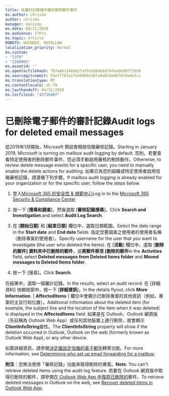 ```yaml
---
title: 在審計記錄檔中識別刪除郵件事件
ms.author: chrisda
author: chrisda
manager: dansimp
ms.date: 04/21/2020
ms.audience: ITPro
ms.topic: article
ROBOTS: NOINDEX, NOFOLLOW
localization_priority: Normal
ms.custom:
- "1370"
- "3100005"
ms.assetid: ''
ms.openlocfilehash: 797a4b1146862faf91d2b9e8d74feade90f71650
ms.sourcegitcommit: 55eff703a17e500681d8fa6a87eb067019ade3cc
ms.translationtype: MT
ms.contentlocale: zh-TW
ms.lasthandoff: 04/22/2020
ms.locfileid: "43716487"
---
```

# <a name="audit-logs-for-deleted-email-messages"></a><span data-ttu-id="dbe1d-102">已刪除電子郵件的審計記錄</span><span class="sxs-lookup"><span data-stu-id="dbe1d-102">Audit logs for deleted email messages</span></span>

<span data-ttu-id="dbe1d-103">從2019年1月開始，Microsoft 預設會開啟信箱審核記錄。</span><span class="sxs-lookup"><span data-stu-id="dbe1d-103">Starting in January 2019, Microsoft is turning on mailbox audit logging by default.</span></span> <span data-ttu-id="dbe1d-104">否則，若要查看特定使用者的刪除郵件事件，您必須手動啟用審核的刪除動作。</span><span class="sxs-lookup"><span data-stu-id="dbe1d-104">Otherwise, to review delete message events for a specific user, you need to manually enable the delete actions for auditing.</span></span> <span data-ttu-id="dbe1d-105">如果已為您的組織或特定使用者啟用信箱審核記錄，請遵循下列步驟。</span><span class="sxs-lookup"><span data-stu-id="dbe1d-105">If mailbox audit logging is already enabled for your organization or for the specific user, follow the steps below.</span></span>

1. <span data-ttu-id="dbe1d-106">登入[Microsoft 365 的安全性 & 規範中心](https://protection.office.com/)</span><span class="sxs-lookup"><span data-stu-id="dbe1d-106">Log in to the [Microsoft 365 Security & Compliance Center](https://protection.office.com/)</span></span>

2. <span data-ttu-id="dbe1d-107">按一下 [**搜尋和調查**]，然後選取 [**審核記錄搜尋**]。</span><span class="sxs-lookup"><span data-stu-id="dbe1d-107">Click **Search and Investigation** and select **Audit Log Search**.</span></span>

3. <span data-ttu-id="dbe1d-108">在 [**開始日期**] 和 [**結束日期**] 欄位中，選取日期範圍。</span><span class="sxs-lookup"><span data-stu-id="dbe1d-108">Select the date range in the **Start date** and **End date** fields.</span></span> <span data-ttu-id="dbe1d-109">指定您要調查之使用者的使用者名稱（刪除專案的使用者）。</span><span class="sxs-lookup"><span data-stu-id="dbe1d-109">Specify username for the user that you want to investigate (the user who deleted the items).</span></span> <span data-ttu-id="dbe1d-110">在 [**活動**] 欄位中，選取 [**刪除的郵件] 資料夾中已刪除的郵件**，並**將郵件移至 [刪除的郵件**</span><span class="sxs-lookup"><span data-stu-id="dbe1d-110">In the **Activities** field, select **Deleted messages from Deleted Items folder** and **Moved messages to Deleted Items folder**.</span></span>

4. <span data-ttu-id="dbe1d-111">按一下 [搜尋]。</span><span class="sxs-lookup"><span data-stu-id="dbe1d-111">Click **Search**.</span></span>

<span data-ttu-id="dbe1d-112">在結果中，選取一個審計記錄。</span><span class="sxs-lookup"><span data-stu-id="dbe1d-112">In the results, select an audit record.</span></span> <span data-ttu-id="dbe1d-113">在 [詳細資料] 快顯視窗中，按一下 [**詳細資訊**]。</span><span class="sxs-lookup"><span data-stu-id="dbe1d-113">In the details flyout, click **More Information**.</span></span> <span data-ttu-id="dbe1d-114">[ **AffectedItems** ] 欄位中會顯示已刪除專案的其他資訊（例如，專案的主旨行和位置）。</span><span class="sxs-lookup"><span data-stu-id="dbe1d-114">Additional information about the deleted item (for example, the subject line and the location of the item when it was deleted) is displayed in the **AffectedItems** field.</span></span> <span data-ttu-id="dbe1d-115">如果是在 Outlook、Outlook 網頁版（先前稱為 Outlook Web App）或任何其他裝置上進行刪除，就會顯示**ClientInfoString**屬性。</span><span class="sxs-lookup"><span data-stu-id="dbe1d-115">The **ClientInfoString** property will show if the deletion occurred in Outlook, Outlook on the web (formerly known as Outlook Web App), or any other device.</span></span>

<span data-ttu-id="dbe1d-116">如需詳細資訊，請參閱[決定誰設定信箱的電子郵件](https://docs.microsoft.com/office365/securitycompliance/auditing-troubleshooting-scenarios#determining-if-a-user-deleted-email-items)轉寄功能。</span><span class="sxs-lookup"><span data-stu-id="dbe1d-116">For more information, see [Determining who set up email forwarding for a mailbox](https://docs.microsoft.com/office365/securitycompliance/auditing-troubleshooting-scenarios#determining-if-a-user-deleted-email-items).</span></span>

<span data-ttu-id="dbe1d-117">**附注**：您無法使用「審核記錄」功能來取得刪除的專案。</span><span class="sxs-lookup"><span data-stu-id="dbe1d-117">**Note**: You can't retrieve deleted items using the audit log feature.</span></span> <span data-ttu-id="dbe1d-118">若要在 Outlook 網頁版中取得已刪除的郵件，請參閱[在 Outlook Web App 中復原已刪除的](https://support.office.com/article/C3D8FC15-EEEF-4F1C-81DF-E27964B7EDD4)郵件。</span><span class="sxs-lookup"><span data-stu-id="dbe1d-118">To retrieve deleted messages in Outlook on the web, see [Recover deleted items in Outlook Web App](https://support.office.com/article/C3D8FC15-EEEF-4F1C-81DF-E27964B7EDD4).</span></span>
